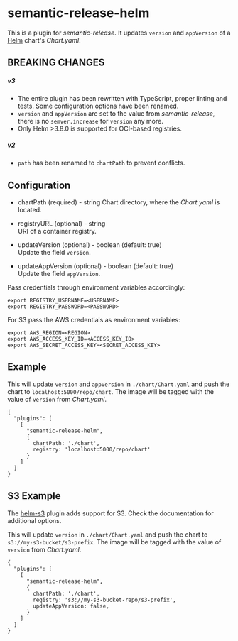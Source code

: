 # semantic-release-helm

This is a plugin for _semantic-release_. It updates `version` and `appVersion` of a [Helm](https://helm.sh/) chart's
_Chart.yaml_.

## BREAKING CHANGES

##### v3

- The entire plugin has been rewritten with TypeScript, proper linting and tests. Some configuration options have been renamed.
- `version` and `appVersion` are set to the value from _semantic-release_, there is no `semver.increase` for `version` any more.
- Only Helm >3.8.0 is supported for OCI-based registries.

##### v2

- `path` has been renamed to `chartPath` to prevent conflicts.

## Configuration

- chartPath (required) - string
  Chart directory, where the _Chart.yaml_ is located.

- registryURL (optional) - string  
  URI of a container registry.

- updateVersion (optional) - boolean (default: true)  
  Update the field `version`.

- updateAppVersion (optional) - boolean (default: true)  
  Update the field `appVersion`.

Pass credentials through environment variables accordingly:

```
export REGISTRY_USERNAME=<USERNAME>
export REGISTRY_PASSWORD=<PASSWORD>
```

For S3 pass the AWS credentials as environment variables:

```
export AWS_REGION=<REGION>
export AWS_ACCESS_KEY_ID=<ACCESS_KEY_ID>
export AWS_SECRET_ACCESS_KEY=<SECRET_ACCESS_KEY>
```

## Example

This will update `version` and `appVersion` in `./chart/Chart.yaml`
and push the chart to `localhost:5000/repo/chart`. The image will be tagged with the value of `version` from
_Chart.yaml_.

```
{
  "plugins": [
    [
      "semantic-release-helm",
      {
        chartPath: './chart',
        registry: 'localhost:5000/repo/chart'
      }
    ]
  ]
}
```

## S3 Example

The [helm-s3](https://github.com/hypnoglow/helm-s3) plugin adds support for S3. Check the documentation for additional
options.

This will update `version` in `./chart/Chart.yaml`
and push the chart to `s3://my-s3-bucket/s3-prefix`. The image will be tagged with the value of `version` from
_Chart.yaml_.

```
{
  "plugins": [
    [
      "semantic-release-helm",
      {
        chartPath: './chart',
        registry: 's3://my-s3-bucket-repo/s3-prefix',
        updateAppVersion: false,
      }
    ]
  ]
}
```
